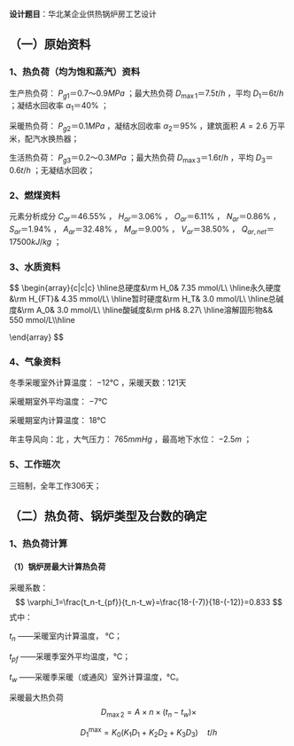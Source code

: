 **设计题目**：华北某企业供热锅炉房工艺设计

## （一）原始资料

### 1、热负荷（均为饱和蒸汽）资料

生产热负荷： $P_{g1}＝0.7～0.9 MPa$  ；最大热负荷 $D_{\max1}＝7.5 t/h$ ，平均 $D_1＝6 t/h$ ；凝结水回收率 $α_1＝40\%$ ；

采暖热负荷： $P_{g2}＝0.1 MPa$ ，凝结水回收率 $α_2＝95\%$ ，建筑面积 $A=2.6$ 万平米，配汽水换热器；

生活热负荷： $P_{g3}＝0.2～0.3 MPa$  ；最大热负荷 $D_{\max3}＝1.6 t/h$ ，平均 $D_3＝0.6 t/h$ ；无凝结水回收；

### 2、燃煤资料

元素分析成分	$C_{ar}＝46.55\%$ ， $H_{ar}＝3.06\%$ ， $O_{ar}＝6.11\%$ ， $N_{ar}＝0.86\%$ ， $S_{ar}＝1.94\%$ ， $A_{ar}＝32.48\%$ ， $M_{ar}＝9.00\%$ ， $V_{ar}＝38.50\%$ ， $Q_{ar,net}＝17500 kJ/kg$ ；

### 3、水质资料  

$$
\begin{array}{c|c|c}
\hline总硬度&\rm     H_0&   7.35 mmol/L\\
\hline永久硬度&\rm     H_{FT}&   4.35 mmol/L\\
\hline暂时硬度&\rm     H_T&   3.0 mmol/L\\
\hline总碱度&\rm     A_0&   3.0 mmol/L\\
\hline酸碱度&\rm      pH&    8.27\\
\hline溶解固形物&&        550 mmol/L\\\hline

\end{array}
$$

### 4、气象资料

冬季采暖室外计算温度： $-12℃$ ，采暖天数：121天

采暖期室外平均温度： $-7℃$ 

采暖期室内计算温度： $18℃$ 

年主导风向：北 ，大气压力： $765mmHg$  ，最高地下水位： $-2.5m$ ；

### 5、工作班次

三班制，全年工作306天；

## （二）热负荷、锅炉类型及台数的确定

### 1、热负荷计算

#### （1）锅炉房最大计算热负荷

采暖系数：
$$
\varphi_1=\frac{t_n-t_{pf}}{t_n-t_w}=\frac{18-(-7)}{18-(-12)}=0.833
$$
式中：

$t_n$ ——采暖室内计算温度， ℃；

$t_{pf}$ ——采暖季室外平均温度，℃；

$t_w$ ——采暖季采暖（或通风）室外计算温度，℃。

采暖最大热负荷
$$
D_{\max2}=A\times n\times(t_n-t_w)\times
$$

$$
D_1^\max=K_0(K_1D_1+K_2D_2+K_3D_3)\quad t/h
$$
